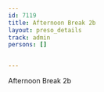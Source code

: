 ---
id: 7119
title: Afternoon Break 2b
layout: preso_details
track: admin
persons: []

---
Afternoon Break 2b